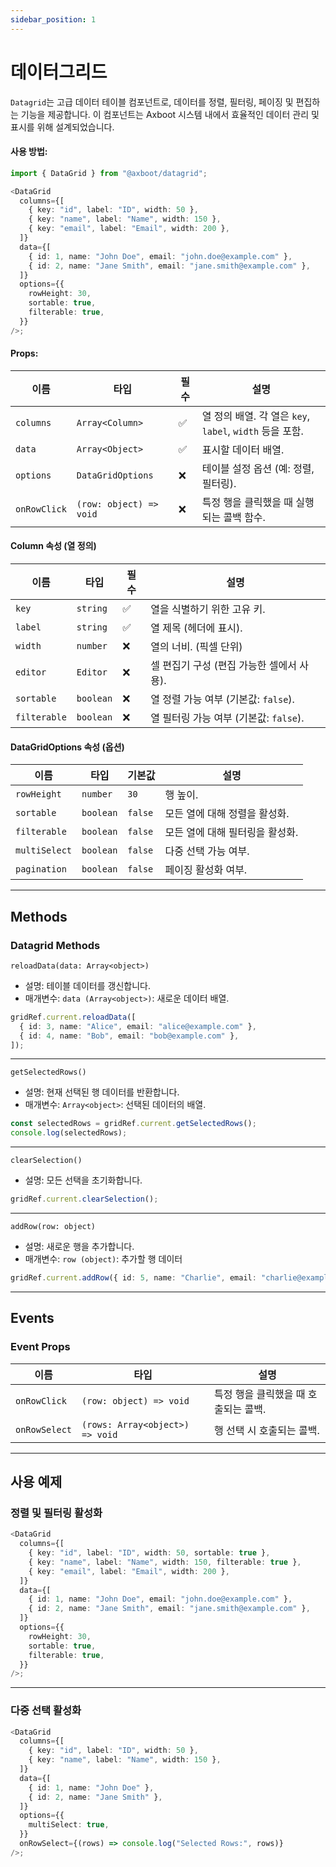 ```yaml
---
sidebar_position: 1
---
```


# 데이터그리드

`Datagrid`는 고급 데이터 테이블 컴포넌트로, 데이터를 정렬, 필터링, 페이징 및 편집하는 기능을 제공합니다. 이 컴포넌트는 Axboot 시스템 내에서 효율적인 데이터 관리 및 표시를 위해 설계되었습니다.

#### 사용 방법:

```typescript jsx
import { DataGrid } from "@axboot/datagrid";

<DataGrid
  columns={[
    { key: "id", label: "ID", width: 50 },
    { key: "name", label: "Name", width: 150 },
    { key: "email", label: "Email", width: 200 },
  ]}
  data={[
    { id: 1, name: "John Doe", email: "john.doe@example.com" },
    { id: 2, name: "Jane Smith", email: "jane.smith@example.com" },
  ]}
  options={{
    rowHeight: 30,
    sortable: true,
    filterable: true,
  }}
/>;
```

#### Props:

| 이름        | 타입                      | 필수 | 설명                                         |
|-------------|---------------------------|------|----------------------------------------------|
| `columns`   | `Array<Column>`           | ✅   | 열 정의 배열. 각 열은 `key`, `label`, `width` 등을 포함. |
| `data`      | `Array<Object>`           | ✅   | 표시할 데이터 배열.                           |
| `options`   | `DataGridOptions`         | ❌   | 테이블 설정 옵션 (예: 정렬, 필터링).          |
| `onRowClick`| `(row: object) => void`   | ❌   | 특정 행을 클릭했을 때 실행되는 콜백 함수.     |


#### Column 속성 (열 정의)

| 이름         | 타입       | 필수 | 설명                                           |
|--------------|------------|------|------------------------------------------------|
| `key`        | `string`   | ✅   | 열을 식별하기 위한 고유 키.                     |
| `label`      | `string`   | ✅   | 열 제목 (헤더에 표시).                          |
| `width`      | `number`   | ❌   | 열의 너비. (픽셀 단위)                          |
| `editor`     | `Editor`   | ❌   | 셀 편집기 구성 (편집 가능한 셀에서 사용).        |
| `sortable`   | `boolean`  | ❌   | 열 정렬 가능 여부 (기본값: `false`).            |
| `filterable` | `boolean`  | ❌   | 열 필터링 가능 여부 (기본값: `false`).          |


#### DataGridOptions 속성 (옵션)

| 이름          | 타입      | 기본값  | 설명                                     |
|---------------|-----------|---------|------------------------------------------|
| `rowHeight`   | `number`  | `30`    | 행 높이.                                |
| `sortable`    | `boolean` | `false` | 모든 열에 대해 정렬을 활성화.            |
| `filterable`  | `boolean` | `false` | 모든 열에 대해 필터링을 활성화.          |
| `multiSelect` | `boolean` | `false` | 다중 선택 가능 여부.                     |
| `pagination`  | `boolean` | `false` | 페이징 활성화 여부.                      |


---

## Methods

### Datagrid Methods

`reloadData(data: Array<object>)`

- 설명: 테이블 데이터를 갱신합니다.
- 매개변수: `data (Array<object>)`: 새로운 데이터 배열.

```typescript jsx
gridRef.current.reloadData([
  { id: 3, name: "Alice", email: "alice@example.com" },
  { id: 4, name: "Bob", email: "bob@example.com" },
]);
```

---

`getSelectedRows()`

- 설명: 현재 선택된 행 데이터를 반환합니다.
- 매개변수: `Array<object>`: 선택된 데이터의 배열.

```typescript jsx
const selectedRows = gridRef.current.getSelectedRows();
console.log(selectedRows);
```
---

`clearSelection()`

- 설명: 모든 선택을 초기화합니다.

```typescript jsx
gridRef.current.clearSelection();
```

---

`addRow(row: object)`

- 설명: 새로운 행을 추가합니다.
- 매개변수: `row (object)`: 추가할 행 데이터

```typescript jsx
gridRef.current.addRow({ id: 5, name: "Charlie", email: "charlie@example.com" });
```

---

## Events

### Event Props

| 이름          | 타입                              | 설명                                   |
|---------------|-----------------------------------|----------------------------------------|
| `onRowClick`  | `(row: object) => void`          | 특정 행을 클릭했을 때 호출되는 콜백.   |
| `onRowSelect` | `(rows: Array<object>) => void`  | 행 선택 시 호출되는 콜백.             |

---

## 사용 예제

### 정렬 및 필터링 활성화

```typescript jsx
<DataGrid
  columns={[
    { key: "id", label: "ID", width: 50, sortable: true },
    { key: "name", label: "Name", width: 150, filterable: true },
    { key: "email", label: "Email", width: 200 },
  ]}
  data={[
    { id: 1, name: "John Doe", email: "john.doe@example.com" },
    { id: 2, name: "Jane Smith", email: "jane.smith@example.com" },
  ]}
  options={{
    rowHeight: 30,
    sortable: true,
    filterable: true,
  }}
/>;
```
---

### 다중 선택 활성화

```typescript jsx
<DataGrid
  columns={[
    { key: "id", label: "ID", width: 50 },
    { key: "name", label: "Name", width: 150 },
  ]}
  data={[
    { id: 1, name: "John Doe" },
    { id: 2, name: "Jane Smith" },
  ]}
  options={{
    multiSelect: true,
  }}
  onRowSelect={(rows) => console.log("Selected Rows:", rows)}
/>;
```
